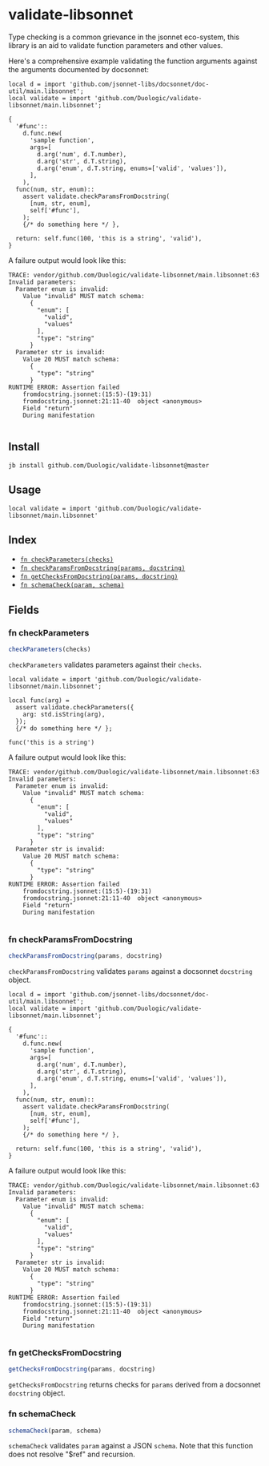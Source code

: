 # validate-libsonnet

Type checking is a common grievance in the jsonnet eco-system, this library is an
aid to validate function parameters and other values.

Here's a comprehensive example validating the function arguments against the
arguments documented by docsonnet:

```jsonnet
local d = import 'github.com/jsonnet-libs/docsonnet/doc-util/main.libsonnet';
local validate = import 'github.com/Duologic/validate-libsonnet/main.libsonnet';

{
  '#func'::
    d.func.new(
      'sample function',
      args=[
        d.arg('num', d.T.number),
        d.arg('str', d.T.string),
        d.arg('enum', d.T.string, enums=['valid', 'values']),
      ],
    ),
  func(num, str, enum)::
    assert validate.checkParamsFromDocstring(
      [num, str, enum],
      self['#func'],
    );
    {/* do something here */ },

  return: self.func(100, 'this is a string', 'valid'),
}

```

A failure output would look like this:

```
TRACE: vendor/github.com/Duologic/validate-libsonnet/main.libsonnet:63 
Invalid parameters:
  Parameter enum is invalid:
    Value "invalid" MUST match schema:
      {
        "enum": [
          "valid",
          "values"
        ],
        "type": "string"
      }
  Parameter str is invalid:
    Value 20 MUST match schema:
      {
        "type": "string"
      }
RUNTIME ERROR: Assertion failed
	fromdocstring.jsonnet:(15:5)-(19:31)	
	fromdocstring.jsonnet:21:11-40	object <anonymous>
	Field "return"	
	During manifestation	


```


## Install

```
jb install github.com/Duologic/validate-libsonnet@master
```

## Usage

```jsonnet
local validate = import 'github.com/Duologic/validate-libsonnet/main.libsonnet'
```

## Index

* [`fn checkParameters(checks)`](#fn-checkparameters)
* [`fn checkParamsFromDocstring(params, docstring)`](#fn-checkparamsfromdocstring)
* [`fn getChecksFromDocstring(params, docstring)`](#fn-getchecksfromdocstring)
* [`fn schemaCheck(param, schema)`](#fn-schemacheck)

## Fields

### fn checkParameters

```ts
checkParameters(checks)
```

`checkParameters` validates parameters against their `checks`.

```jsonnet
local validate = import 'github.com/Duologic/validate-libsonnet/main.libsonnet';

local func(arg) =
  assert validate.checkParameters({
    arg: std.isString(arg),
  });
  {/* do something here */ };

func('this is a string')

```

A failure output would look like this:

```
TRACE: vendor/github.com/Duologic/validate-libsonnet/main.libsonnet:63 
Invalid parameters:
  Parameter enum is invalid:
    Value "invalid" MUST match schema:
      {
        "enum": [
          "valid",
          "values"
        ],
        "type": "string"
      }
  Parameter str is invalid:
    Value 20 MUST match schema:
      {
        "type": "string"
      }
RUNTIME ERROR: Assertion failed
	fromdocstring.jsonnet:(15:5)-(19:31)	
	fromdocstring.jsonnet:21:11-40	object <anonymous>
	Field "return"	
	During manifestation	


```


### fn checkParamsFromDocstring

```ts
checkParamsFromDocstring(params, docstring)
```

`checkParamsFromDocstring` validates `params` against a docsonnet `docstring` object.

```jsonnet
local d = import 'github.com/jsonnet-libs/docsonnet/doc-util/main.libsonnet';
local validate = import 'github.com/Duologic/validate-libsonnet/main.libsonnet';

{
  '#func'::
    d.func.new(
      'sample function',
      args=[
        d.arg('num', d.T.number),
        d.arg('str', d.T.string),
        d.arg('enum', d.T.string, enums=['valid', 'values']),
      ],
    ),
  func(num, str, enum)::
    assert validate.checkParamsFromDocstring(
      [num, str, enum],
      self['#func'],
    );
    {/* do something here */ },

  return: self.func(100, 'this is a string', 'valid'),
}

```

A failure output would look like this:

```
TRACE: vendor/github.com/Duologic/validate-libsonnet/main.libsonnet:63 
Invalid parameters:
  Parameter enum is invalid:
    Value "invalid" MUST match schema:
      {
        "enum": [
          "valid",
          "values"
        ],
        "type": "string"
      }
  Parameter str is invalid:
    Value 20 MUST match schema:
      {
        "type": "string"
      }
RUNTIME ERROR: Assertion failed
	fromdocstring.jsonnet:(15:5)-(19:31)	
	fromdocstring.jsonnet:21:11-40	object <anonymous>
	Field "return"	
	During manifestation	


```


### fn getChecksFromDocstring

```ts
getChecksFromDocstring(params, docstring)
```

`getChecksFromDocstring` returns checks for `params` derived from a docsonnet `docstring` object.

### fn schemaCheck

```ts
schemaCheck(param, schema)
```

`schemaCheck` validates `param` against a JSON `schema`. Note that this function does not resolve "$ref" and recursion.
